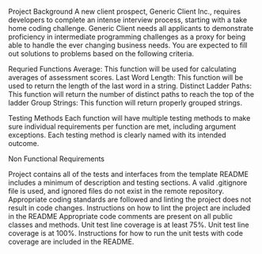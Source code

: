Project Background
A new client prospect, Generic Client Inc., requires developers to complete an intense interview process, starting with a take home coding challenge. Generic Client needs all applicants to demonstrate proficiency in intermediate programming challenges as a proxy for being able to handle the ever changing business needs. You are expected to fill out solutions to problems based on the following criteria.

Requried Functions
Average:  This function will be used for calculating averages of assessment scores.
Last Word Length: This function will be used to return the length
of the last word in a string.
Distinct Ladder Paths: This function will return the number of distinct paths to reach the top of the ladder
Group Strings: This function will return properly grouped strings.

Testing Methods
Each function will have multiple testing methods to make sure
individual requirements per function are met, including
argument exceptions.
Each testing method is clearly named with its intended outcome.

Non Functional Requirements

Project contains all of the tests and interfaces from the template
README includes a minimum of description and testing sections.
A valid .gitignore file is used, and ignored files do not exist in the remote
repository.
Appropriate coding standards are followed and linting the project does not result
in code changes. Instructions on how to lint the project are included in the
README
Appropriate code comments are present on all public classes and methods.
Unit test line coverage is at least 75%.
Unit test line coverage is at 100%.
Instructions for how to run the unit tests with code coverage are included in the
README.